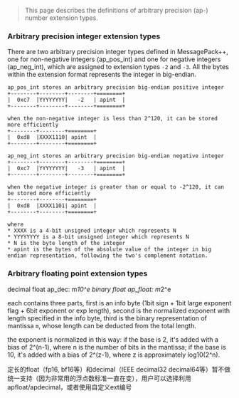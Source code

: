 > This page describes the definitions of arbitrary precision (ap-) number extension types.

### Arbitrary precision integer extension types

There are two arbitrary precision integer types defined in MessagePack++, one for non-negative integers (ap_pos_int) and one for negative integers (ap_neg_int), which are assigned to extension types `-2` and `-3`. All the bytes within the extension format represents the integer in big-endian.

    ap_pos_int stores an arbitrary precision big-endian positive integer
    +--------+--------+--------+========+
    |  0xc7  |YYYYYYYY|   -2   | apint  |
    +--------+--------+--------+========+
    
    when the non-negative integer is less than 2^120, it can be stored more efficiently
    +--------+--------+========+
    |  0xd8  |XXXX1110| apint  |
    +--------+--------+========+

    ap_neg_int stores an arbitrary precision big-endian negative integer
    +--------+--------+--------+========+
    |  0xc7  |YYYYYYYY|   -3   | apint  |
    +--------+--------+--------+========+

    when the negative integer is greater than or equal to -2^120, it can be stored more efficiently
    +--------+--------+========+
    |  0xd8  |XXXX1101| apint  |
    +--------+--------+========+

    where
    * XXXX is a 4-bit unsigned integer which represents N
    * YYYYYYYY is a 8-bit unsigned integer which represents N
    * N is the byte length of the integer
    * apint is the bytes of the absolute value of the integer in big endian representation, following the two's complement notation.

### Arbitrary floating point extension types

decimal float ap_dec: m*10^e
binary float ap_float: m*2^e

each contains three parts, first is an info byte (1bit sign + 1bit large exponent flag + 6bit exponent or exp length), second is the normalized exponent with length specified in the info byte, third is the binary representation of mantissa `m`, whose length can be deducted from the total length.

the exponent is normalized in this way:
if the base is 2, it's added with a bias of 2^(n-1), where n is the number of bits in the mantissa;
if the base is 10, it's added with a bias of 2^(z-1), where z is approximately log10(2^n).

定长的float（fp16, bf16等）和decimal（IEEE decimal32 decimal64等）暂不做统一支持（因为非常用的浮点数标准一直在变），用户可以选择利用apfloat/apdecimal，或者使用自定义ext编号
